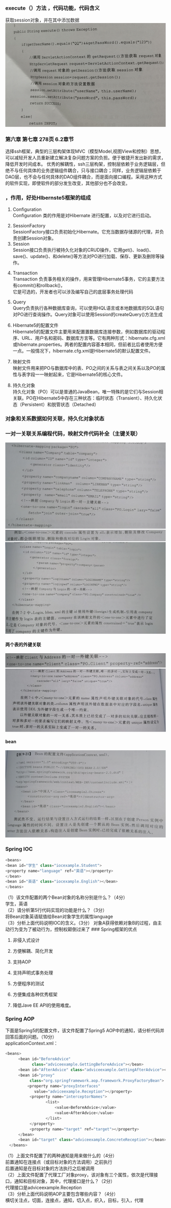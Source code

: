 ### execute（）方法 ，代码功能，代码含义
获取session对象，并在其中添加数据
![1](../img/1.jpg)
### 第六章  第七章  278页  6.2章节
选择ssh框架，典型的三层构架体现MVC（模型Model,视图View和控制）思想，可以减轻开发人员重新建立解决复杂问题方案的负担。便于敏捷开发出新的需求，降低开发时间成本。 优秀的解耦性，ssh三层构架，控制层依赖于业务逻辑层，但绝不与任何具体的业务逻辑组件耦合，只与接口耦合；同样，业务逻辑层依赖于DAO层，也不会与任何具体的DAO组件耦合，而是面向接口编程。采用这种方式的软件实现，即使软件的部分发生改变，其他部分也不会改变。

### ，作用，好处HIbernste5框架的组成
1. Configuration  
Configuration 类的作用是对Hibernate 进行配置，以及对它进行启动。  
<!-- 在Hibernate 的启动过程中，Configuration 类的实例首先定位映射文档的位置，读取这些配置，然后创建一个SessionFactory对象。 -->
2. SessionFactory   
SessionFactory接口负责初始化Hibernate。它充当数据存储源的代理，并负责创建Session对象。
3. Session  
Session接口负责执行被持久化对象的CRUD操作，它用get()、load()、save()、update()、和delete()等方法对PO进行加载、保存、更新及删除等操作。  
<!-- 但需要注意的是Session对象是非线程安全的。同时，Hibernate5的Session不同于JSP应用中的HttpSession。这里使用的Session术语，其实指的是Hibernate5中的Session。 -->
4. Transaction  
Transaction 负责事务相关的操作，用来管理Hibernate5事务，它的主要方法有commit()和rollback()，    
它是可选的，开发者也可以涉及编写自己的底层事务处理代码
<!-- 可以使用Session的beginTransaction()方法生成。   -->
5. Query  
Query负责执行各种数据库查询，可以使用HQL语言或本地数据库的SQL语句对PO进行查询操作。Query对象可以使用Session的createQuery()方法生成
6. Hibernate5的配置文件  
Hibernate5的配置文件主要用来配置置数据库连接参数，例如数据库的驱动程序、URL、用户名和密码、数据库方言等。它有两种形式：hibernate.cfg.xml或hibernate.properties。两者的配置内容基本相同，但前者比后者使用方便一点。一般情况下，hibernate.cfg.xml是Hibernate5的默认配置文件。

7. 映射文件  
映射文件用来把PO与数据库中的表、PO之间的关系与表之间关系以及PO的属性与表字段一一映射起来，它是Hibernate5的核心文件。

8. 持久化对象  
持久化对象（PO）可以是普通的JavaBean，唯一特殊的是它们与Session相关联。PO在Hibernate5中存在三种状态：临时状态（Transient）、持久化状态（Persistent）和脱管状态（Detached）
### 对象和关系数据如何关联，持久化对象状态
### 一对一关联关系编程代码，映射文件代码补全（主键关联）
![2](../img/2.jpg)
![3](../img/3.jpg)
![4](../img/4.jpg)
#### 两个表的外键关联
![5](../img/5.jpg)
![6](../img/6.jpg)
#### bean
![applicationContext.xml](../img/bean配置文件applicationContext.jpg)
### Spring IOC
```java
<beans>
<bean id="学生" class="iocexample.Student">
<property name="language" ref="英语"></property>
</bean>
<bean id="英语" class="iocexample.English"></bean>
</beans>
```
‎（1）该文件配置的两个Bean对象的名称分别是什么？（4分）  
学生，英语  
‎（2）请分析第5行代码实现的功能是什么？（3分）  
将Bean对象英语赋值给Bean对象学生的属性language  
‎（3）分析上面代码说明IOC的含义。（3分）
对象A获得依赖对象B的过程，由主动行为变为了被动行为，控制权颠倒过来了
‌### Spring框架的优点
1. 非侵入式设计  
<!-- Spring是一种非侵入式（non-invasive）框架，它可以使应用程序代码对框架的依赖最小化。 -->
2. 方便解耦、简化开发  
<!-- Spring就是一个大工厂，可以将所有对象的创建和依赖关系的维护工作都交给Spring容器的管理，大大的降低了组件之间的耦合性。 -->
3. 支持AOP  
<!-- Spring提供了对AOP的支持，它允许将一些通用任务，如安全、事物、日志等进行集中式处理，从而提高了程序的复用性。 -->
4. 支持声明式事务处理  
<!-- 只需要通过配置就可以完成对事物的管理，而无须手动编程。 -->
5. 方便程序的测试  
<!-- Spring提供了对Junit4的支持，可以通过注解方便的测试Spring程序。 -->
6. 方便集成各种优秀框架  
<!-- Spring不排斥各种优秀的开源框架，其内部提供了对各种优秀框架（如Struts、Hibernate、MyBatis、Quartz等）的直接支持。 -->
7. 降低Jave EE API的使用难度。  
### Spring AOP
下面是Spring5的配置文件，该文件配置了Spring5 AOP中的通知，请分析代码并回答后面的问题。（10分）  
‎applicationContext.xml：

```java
<beans>
​　    <bean id="BeforeAdvice"
​　          class="adviceexample.GettingBeforeAdvice"></bean>
​　    <bean id="AfterAdvice" class="adviceexample.GettingAfterAdvice"></bean>
​　    <bean id="proxy"
​　         class="org.springframework.aop.framework.ProxyFactoryBean">
​　        <property name="proxyInterfaces"
​　           value="adviceexample.Reception"></property>
​　         <property name="interceptorNames">
​　                <list>
​　                    <value>BeforeAdvice</value>
​　                    <value>AfterAdvice</value>
​　                </list>
​　         </property>
​　         <property name="target" ref="target"></property>
​　    </bean>
​　    <bean id="target" class="adviceexample.ConcreteReception"></bean>
​　</beans>
```
‎（1）上面文件配置了的两种通知是用来做什么的（4分）  
前置通知在连接点（或目标对象的方法调用）之前执行  
后置通知是在目标对象的方法执行之后被调用  
‎（2）上面文件配置了代理工厂对象proxy，该对象有三个属性，依次是代理接口，通知和目标对象，其中，代理接口是什么？（2分）  
代理接口是adviceexample.Reception  
​
‎（3）分析上面代码说明AOP主要包含哪些内容？（4分）  
横切关注点，切面，连接点，通知，切入点，织入，目标，引入，代理
​


